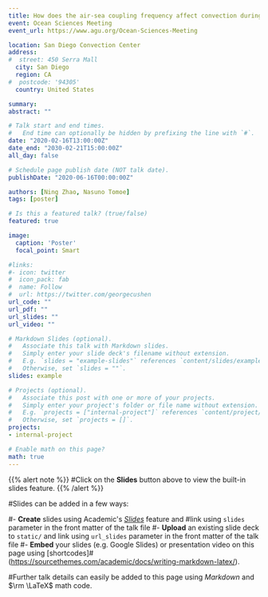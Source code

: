 ```yaml
---
title: How does the air-sea coupling frequency affect convection during the MJO passage?
event: Ocean Sciences Meeting
event_url: https://www.agu.org/Ocean-Sciences-Meeting

location: San Diego Convection Center
address:
#  street: 450 Serra Mall
  city: San Diego
  region: CA
#  postcode: '94305'
  country: United States

summary:
abstract: ""

# Talk start and end times.
#   End time can optionally be hidden by prefixing the line with `#`.
date: "2020-02-16T13:00:00Z"
date_end: "2030-02-21T15:00:00Z"
all_day: false

# Schedule page publish date (NOT talk date).
publishDate: "2020-06-16T00:00:00Z"

authors: [Ning Zhao, Nasuno Tomoe]
tags: [poster]

# Is this a featured talk? (true/false)
featured: true

image:
  caption: 'Poster'
  focal_point: Smart

#links:
#- icon: twitter
#  icon_pack: fab
#  name: Follow
#  url: https://twitter.com/georgecushen
url_code: ""
url_pdf: ""
url_slides: ""
url_video: ""

# Markdown Slides (optional).
#   Associate this talk with Markdown slides.
#   Simply enter your slide deck's filename without extension.
#   E.g. `slides = "example-slides"` references `content/slides/example-slides.md`.
#   Otherwise, set `slides = ""`.
slides: example

# Projects (optional).
#   Associate this post with one or more of your projects.
#   Simply enter your project's folder or file name without extension.
#   E.g. `projects = ["internal-project"]` references `content/project/deep-learning/index.md`.
#   Otherwise, set `projects = []`.
projects:
- internal-project

# Enable math on this page?
math: true
---
```


{{% alert note %}}
#Click on the **Slides** button above to view the built-in slides feature.
{{% /alert %}}

#Slides can be added in a few ways:

#- **Create** slides using Academic's [*Slides*](https://sourcethemes.com/academic/docs/managing-content/#create-slides) feature and #link using `slides` parameter in the front matter of the talk file
#- **Upload** an existing slide deck to `static/` and link using `url_slides` parameter in the front matter of the talk file
#- **Embed** your slides (e.g. Google Slides) or presentation video on this page using [shortcodes]#(https://sourcethemes.com/academic/docs/writing-markdown-latex/).

#Further talk details can easily be added to this page using *Markdown* and $\rm \LaTeX$ math code.
